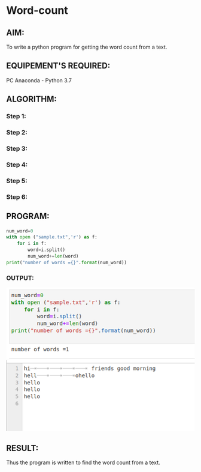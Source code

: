 # Word-count
## AIM:
To write a python program for getting the word count from a text.
## EQUIPEMENT'S REQUIRED: 
PC
Anaconda - Python 3.7
## ALGORITHM: 
### Step 1:

### Step 2: 
 
### Step 3: 

### Step 4:  

### Step 5: 

### Step 6: 

## PROGRAM:
``` python
num_word=0
with open ("sample.txt",'r') as f:
    for i in f:
        word=i.split()
        num_word+=len(word)
print("number of words ={}".format(num_word))

```
### OUTPUT:
![output](/wordcount.png)
![output](/file.png)



## RESULT:
Thus the program is written to find the word count from a text.
